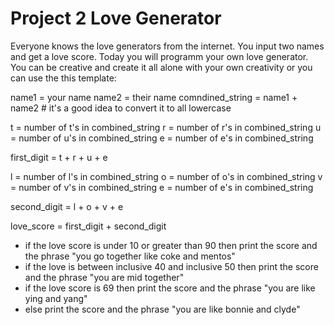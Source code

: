 # Project 2 Love Generator

Everyone knows the love generators from the internet. You input two names and get a love score.
Today you will programm your own love generator. You can be creative and create it all alone with your own creativity or you can use the this template:

name1 = your name
name2 = their name
comndined_string = name1 + name2  # it's a good idea to convert it to all lowercase

t = number of t's in combined_string
r = number of r's in combined_string
u = number of u's in combined_string
e = number of e's in combined_string

first_digit = t + r + u + e

l = number of l's in combined_string
o = number of o's in combined_string
v = number of v's in combined_string
e = number of e's in combined_string

second_digit = l + o + v + e

love_score = first_digit + second_digit

- if the love score is under 10 or greater than 90 then print the score and the phrase "you go together like coke and mentos"
- if the love is between inclusive 40 and inclusive 50 then print the score and the phrase "you are mid together"
- if the love score is 69 then print the score and the phrase "you are like ying and yang"
- else print the score and the phrase "you are like bonnie and clyde"
